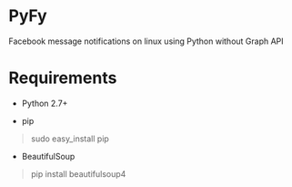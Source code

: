 # PyFy
Facebook message notifications on linux using Python without Graph API

# Requirements

- Python 2.7+

- pip

 > sudo easy_install pip

- BeautifulSoup

 > pip install beautifulsoup4
